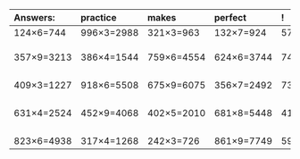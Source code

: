 | Answers: | practice | makes | perfect | ! |
| :--- | :--- | :--- | :--- | :--- |
| 124×6=744 | 996×3=2988 | 321×3=963 | 132×7=924 | 571×8=4568 | 
|   |   |   |   |   | 
|   |   |   |   |   | 
|   |   |   |   |   | 
| 357×9=3213 | 386×4=1544 | 759×6=4554 | 624×6=3744 | 744×2=1488 | 
|   |   |   |   |   | 
|   |   |   |   |   | 
|   |   |   |   |   | 
|   |   |   |   |   | 
| 409×3=1227 | 918×6=5508 | 675×9=6075 | 356×7=2492 | 739×6=4434 | 
|   |   |   |   |   | 
|   |   |   |   |   | 
|   |   |   |   |   | 
|   |   |   |   |   | 
| 631×4=2524 | 452×9=4068 | 402×5=2010 | 681×8=5448 | 417×3=1251 | 
|   |   |   |   |   | 
|   |   |   |   |   | 
|   |   |   |   |   | 
|   |   |   |   |   | 
| 823×6=4938 | 317×4=1268 | 242×3=726 | 861×9=7749 | 596×8=4768 | 
